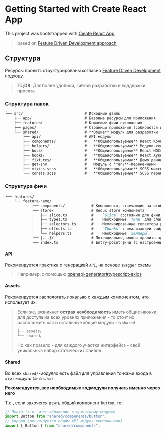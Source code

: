 # Getting Started with Create React App

This project was bootstrapped with [Create React App](https://github.com/facebook/create-react-app).

> based on [Feature Driven Development approach](https://www.notion.so/Feature-Driven-Development-dfe306d664ae4780bcf999ccdd15e532)

## Структура

Ресурсы проекта структурированы согласно [Feature Driven Development](https://www.notion.so/Feature-Driven-Development-dfe306d664ae4780bcf999ccdd15e532) подходу.

> **TL;DR**: Для более удобной, гибкой разработки и поддержки проекта

### Структура папок
```markdown
└── src/                            # Исходные файлы
    ├── app/                        # Базовые ресурсы для приложения
    ├── features/                   # Ключевые фичи приложения
    ├── pages/                      # Страницы приложения (собираются из features, shared)
    └── shared/                     # **Общие** модули для разработки
        ├── api/                    # API модуль
        ├── components/             #   **Общеиспользуемые** React Компоненты
        ├── helpers/                #   **Общеиспользуемые** Модули-хелперы
        ├── hocs/                   #   **Общеиспользуемые** React HOCs
        ├── hooks/                  #   **Общеиспользуемые** React Хуки
        ├── fixtures/               #   **Общеиспользуемые** Демо данные (до подключения к API)
        ├── get-env                 #   Модуль с **env**-переменными
        ├── mixins.scss             #   **Общеиспользуемые** SCSS миксины
        └── consts.scss             #   **Общеиспользуемые** SCSS переменные (не цвета)
```

### Структура фичи
```markdown
└── features/
    └── feature-name/
            ├── components/            # Компоненты, отвечающие за отображение информации (`React`, `Canvas`)
            ├── store/                 # Redux store компонента
            │   ├── slice.ts           #    `Slice` состояния для фичи
            │   ├── types.ts           #    Необходимые `типы` для слайса
            │   ├── selectors.ts       #    Мемоизированные селекторы для слайса
            │   ├── effects.ts         #    `Thunks` с реализацией сайд эффектов (`CRUD`-операции и т.д.)
            │   └── helpers.ts         #    Необходимые `хелперы`
            ├── {...}/                 # Потенциально, можно хранить здесь и другие **необходимые** модули (но без фанатизма)
            └── index.ts               # Entry-point фичи (с настроенным публичным API этой фичи)
```

#### API
Рекомендуется практика с генерацией `API`, на основе `swagger` схемы
> Например, с помощью [openapi-generator#typescript-axios](https://openapi-generator.tech/docs/generators/typescript-axios/)

#### Assets
Рекомендуется распологать локально с каждым компонентом, что использует их.


> Если же, возникнет **острая необходимость** иметь общие иконки, для доступа на всех уровнях приложения - то стоит их расположить как и остальные общие модули - в `shared`
> ```markdown
> ├── assets/
> └── shared/
> ```
> Но как правило - для каждого участка интерфейса - свой уникальный набор статических файлов.

#### Shared
Во всех `shared/`-модулях есть файл для управления точками входа в этот модуль (`index.ts`)

**Рекомендуется, все необходимые подмодули получать именно через него**

Т.е., если захочется взять общий компонент `button`, то:
```ts
// Плохо (т.к. идет обращение к приватному модулю)
import Button from "shared/components/button";
// Хорошо (регулируется общим API модуля компонентов)
import { Button } from "shared/components";
```
